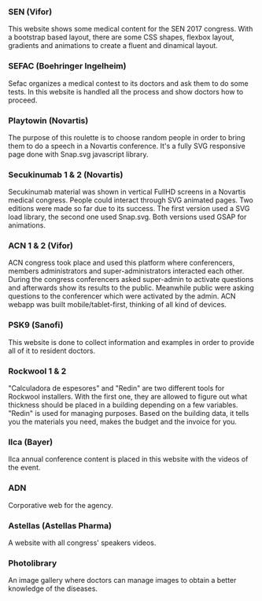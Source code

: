 
### SEN (Vifor)
This website shows some medical content for the SEN 2017 congress.
With a bootstrap based layout, there are some CSS shapes, flexbox layout, gradients and animations to create a fluent and dinamical layout.

### SEFAC (Boehringer Ingelheim)
Sefac organizes a medical contest to its doctors and ask them to do some tests. In this website is handled all the process and show doctors how to proceed.

<!-- ### OJMF  No l'he feta jo? -->

### Playtowin (Novartis)
The purpose of this roulette is to choose random people in order to bring them to do a speech in a Novartis conference. It's a fully SVG responsive page done with Snap.svg javascript library.

### Secukinumab 1 & 2 (Novartis)
Secukinumab material was shown in vertical FullHD screens in a Novartis medical congress. People could interact through SVG animated pages. Two editions were made so far due to its success. The first version used a SVG load library, the second one used Snap.svg. Both versions used GSAP for animations.

### ACN 1 & 2 (Vifor)
ACN congress took place and used this platform where conferencers, members administrators and super-administrators interacted each other. During the congress conferencers asked super-admin to activate questions and afterwards show its results to the public. Meanwhile public were asking questions to the conferencer which were activated by the admin.
ACN webapp was built mobile/tablet-first, thinking of all kind of devices.

### PSK9 (Sanofi)
This website is done to collect information and examples in order to provide all of it to resident doctors. 

### Rockwool 1 & 2
"Calculadora de espesores" and "Redin" are two different tools for Rockwool installers. With the first one, they are allowed to figure out what thickness should be placed in a building depending on a few variables. "Redin" is used for managing purposes. Based on the building data, it tells you the materials you need, makes the budget and the invoice for you.

### Ilca (Bayer)
Ilca annual conference content is placed in this website with the videos of the event.

### ADN
Corporative web for the agency.

### Astellas (Astellas Pharma)
A website with all congress' speakers videos.

### Photolibrary
An image gallery where doctors can manage images to obtain a better knowledge of the diseases.